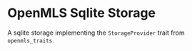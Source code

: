 # OpenMLS Sqlite Storage

A sqlite storage implementing the `StorageProvider` trait from `openmls_traits`.
